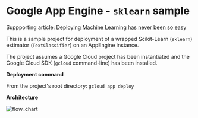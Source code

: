 # Google App Engine - `sklearn` sample

Suppporting article: [Deploying Machine Learning has never been so easy](https://towardsdatascience.com/https-towardsdatascience-com-deploying-machine-learning-has-never-been-so-easy-bbdb500a39a)

This is a sample project for deployment of a wrapped Scikit-Learn (`sklearn`) estimator (`TextClassifier`) on an AppEngine instance.

The project assumes a Google Cloud project has been instantiated and the Google Cloud SDK (`gcloud` command-line) has been installed.

__Deployment command__

From the project's root directory: `gcloud app deploy`

__Architecture__

![flow_chart](https://user-images.githubusercontent.com/24707558/43558900-3731f7cc-963e-11e8-8e19-d4ca01bceb9e.png)
